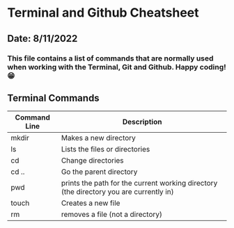 # Terminal and Github Cheatsheet
## Date: 8/11/2022
### This file contains a list of commands that are normally used when working with the Terminal, Git and Github. Happy coding! :grin:



## **Terminal Commands**
| Command Line |Description|
|--------------|-----------|
|mkdir         | Makes a new directory|
|ls            | Lists the files or directories|
|cd            | Change directories|
|cd ..         |Go the parent directory|
|pwd           |prints the path for the current working directory (the directory you are currently in)|
|touch         |Creates a new file|
|rm            |removes a file (not a directory)|

